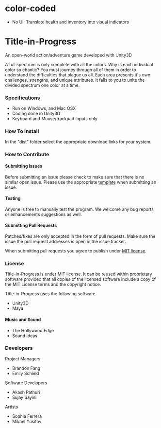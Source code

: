 # color-coded 

- No UI: Translate health and inventory into visual indicators

# Title-in-Progress
An open-world action/adventure game developed with Unity3D

A full spectrum is only complete with all the colors. Why is each individual color so chaotic? You must journey through all of them in order to understand the difficulties that plague us all. Each area presents it's own challenges, strengths, and unique attributes. It falls to you to unite the divided spectrum one color at a time.

### Specifications
- Run on Windows, and Mac OSX
- Coding done in Unity3D
- Keyboard and Mouse/trackpad inputs only

### How To Install
In the "dist" folder select the appropriate download links for your system.

### How to Contribute
#### Submitting Issues
Before submitting an issue please check to make sure that there is no similar open issue. Please use the appropriate [template](https://github.com/Hexadoon/color-coded/issues/new/choose) when submitting an issue.

#### Testing
Anyone is free to manually test the program. We welcome any bug reports or enhancements suggestions as well.

#### Submitting Pull Requests
Patches/fixes are only accepted in the form of pull requests. Make sure the issue the pull request addresses is open in the issue tracker.

When submitting pull requests you agree to publish under [MIT license](https://github.com/Hexadoon/color-coded/blob/master/LICENSE).

### License
Title-in-Progress is under [MIT license](https://github.com/Hexadoon/color-coded/blob/master/LICENSE). It can be reused within proprietary software provided that all copies of the licensed software include a copy of the MIT License terms and the copyright notice.

Title-in-Progress uses the following software
- Unity3D
- Maya
 
#### Music and Sound
- The Hollywood Edge
- Sound Ideas
 
### Developers

Project Managers
- Brandon Fang
- Emily Schield

Software Developers
- Akash Pathuri
- Sujay Sayini

Artists
- Sophia Ferrera
- Mikael Yusifov

